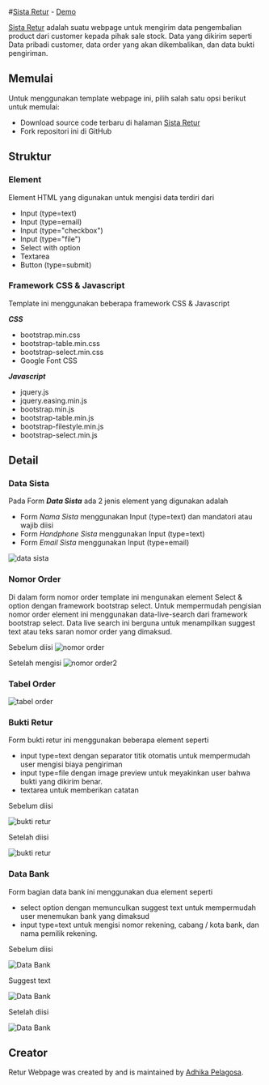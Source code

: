 #[Sista Retur](https://github.com/adhikapelagosa/sista-retur) - [Demo](http://retur.uiuxfirst.com)

[Sista Retur](https://github.com/adhikapelagosa/sista-retur) adalah suatu webpage untuk mengirim data pengembalian product dari customer kepada pihak sale stock. Data yang dikirim seperti Data pribadi customer, data order yang akan dikembalikan, dan data bukti pengiriman.

## Memulai

Untuk menggunakan template webpage ini, pilih salah satu opsi berikut untuk memulai:
* Download source code terbaru di halaman [Sista Retur](https://github.com/adhikapelagosa/sista-retur)
* Fork repositori ini di GitHub

## Struktur
### Element
Element HTML yang digunakan untuk mengisi data terdiri dari 
* Input (type=text)
* Input (type=email)
* Input (type="checkbox")
* Input (type="file")
* Select with option
* Textarea
* Button (type=submit)

### Framework CSS & Javascript
Template ini menggunakan beberapa framework CSS & Javascript

***CSS***
* bootstrap.min.css
* bootstrap-table.min.css
* bootstrap-select.min.css
* Google Font CSS

***Javascript***
* jquery.js
* jquery.easing.min.js
* bootstrap.min.js
* bootstrap-table.min.js
* bootstrap-filestyle.min.js
* bootstrap-select.min.js

## Detail
### Data Sista
Pada Form ***Data Sista*** ada 2 jenis element yang digunakan adalah 
* Form *Nama Sista* menggunakan Input (type=text) dan mandatori atau wajib diisi
* Form *Handphone Sista* menggunakan Input (type=text)
* Form *Email Sista* menggunakan Input (type=email)

![data sista](http://retur.uiuxfirst.com/images/data-sista.jpg "Logo Title Text 1")


### Nomor Order
Di dalam form nomor order template ini mengunakan element Select & option dengan framework bootstrap select. Untuk mempermudah pengisian nomor order element ini menggunakan data-live-search dari framework bootstrap select. Data live search ini berguna untuk menampilkan suggest text atau teks saran nomor order yang dimaksud. 

Sebelum diisi
![nomor order](http://retur.uiuxfirst.com/images/nomor-order.jpg "Nomor order sebelum diisi")



Setelah mengisi
![nomor order2](http://retur.uiuxfirst.com/images/nomor-order2.jpg "Nomor order setelah diisi")


### Tabel Order


![tabel order](http://retur.uiuxfirst.com/images/tabel-order.jpg "Tabel order")


### Bukti Retur
Form bukti retur ini menggunakan beberapa element seperti
* input type=text dengan separator titik otomatis untuk mempermudah user mengisi biaya pengiriman
* input type=file dengan image preview untuk meyakinkan user bahwa bukti yang dikirim benar.
* textarea untuk memberikan catatan

Sebelum diisi

![bukti retur](http://retur.uiuxfirst.com/images/bukti-retur.png "Bukti Retur")

Setelah diisi

![bukti retur](http://retur.uiuxfirst.com/images/bukti-retur2.png "Bukti Retur")


### Data Bank
Form bagian data bank ini menggunakan dua element seperti
* select option dengan memunculkan suggest text untuk mempermudah user menemukan bank yang dimaksud
* input type=text untuk mengisi nomor rekening, cabang / kota bank, dan nama pemilik rekening.

Sebelum diisi

![Data Bank](http://retur.uiuxfirst.com/images/data-bank.png "Data Bank")

Suggest text

![Data Bank](http://retur.uiuxfirst.com/images/data-bank3.png "Data Bank")

Setelah diisi

![Data Bank](http://retur.uiuxfirst.com/images/data-bank2.png "Data Bank")

## Creator

Retur Webpage was created by and is maintained by [Adhika Pelagosa](http://www.adhikapelagosa.com/).
